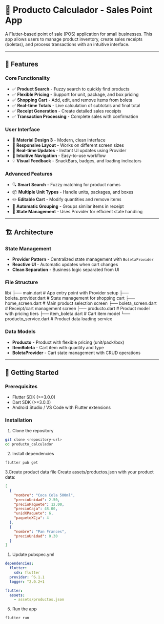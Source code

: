 # 🛒 Producto Calculador - Sales Point App

A Flutter-based point of sale (POS) application for small businesses. This app allows users to manage product inventory, create sales receipts (boletas), and process transactions with an intuitive interface.

---

## 📱 Features

### Core Functionality
- ✅ **Product Search** - Fuzzy search to quickly find products
- ✅ **Flexible Pricing** - Support for unit, package, and box pricing
- ✅ **Shopping Cart** - Add, edit, and remove items from boleta
- ✅ **Real-time Totals** - Live calculation of subtotals and final total
- ✅ **Receipt Generation** - Create detailed sales receipts
- ✅ **Transaction Processing** - Complete sales with confirmation

### User Interface
- 🎨 **Material Design 3** - Modern, clean interface
- 📱 **Responsive Layout** - Works on different screen sizes
- 🔄 **Real-time Updates** - Instant UI updates using Provider
- 🎯 **Intuitive Navigation** - Easy-to-use workflow
- 💡 **Visual Feedback** - SnackBars, badges, and loading indicators

### Advanced Features
- 🔍 **Smart Search** - Fuzzy matching for product names
- 📦 **Multiple Unit Types** - Handle units, packages, and boxes
- ✏️ **Editable Cart** - Modify quantities and remove items
- 🧮 **Automatic Grouping** - Groups similar items in receipt
- 💾 **State Management** - Uses Provider for efficient state handling

---

## 🏗️ Architecture

### State Management
- **Provider Pattern** - Centralized state management with `BoletaProvider`
- **Reactive UI** - Automatic updates when cart changes
- **Clean Separation** - Business logic separated from UI

### File Structure
lib/
├── main.dart # App entry point with Provider setup
├── boleta_provider.dart # State management for shopping cart
├── home_screen.dart # Main product selection screen
├── boleta_screen.dart # Receipt/cart management screen
├── producto.dart # Product model with pricing tiers
├── item_boleta.dart # Cart item model
└── producto_service.dart # Product data loading service


### Data Models
- **Producto** - Product with flexible pricing (unit/pack/box)
- **ItemBoleta** - Cart item with quantity and type
- **BoletaProvider** - Cart state management with CRUD operations

---

## 🚀 Getting Started

### Prerequisites
- Flutter SDK (>=3.0.0)
- Dart SDK (>=3.0.0)
- Android Studio / VS Code with Flutter extensions

### Installation
1. Clone the repository
```bash
git clone <repository-url>
cd producto_calculador
```
2. Install dependencies
```powershell
flutter pub get
```
3.Create product data file
Create assets/productos.json with your product data:
```json
[
  {
    "nombre": "Coca Cola 500ml",
    "precioUnidad": 2.50,
    "precioPaquete": 12.00,
    "precioCaja": 48.00,
    "unidXPaquete": 6,
    "paqueteXCja": 4
  },
  {
    "nombre": "Pan Frances",
    "precioUnidad": 0.30
  }
]
```
1. Update pubspec.yml
```yaml
dependencies:
  flutter:
    sdk: flutter
  provider: ^6.1.1
  logger: ^2.0.2+1

flutter:
  assets:
    - assets/productos.json
```

5. Run the app
```powershell
flutter run
```